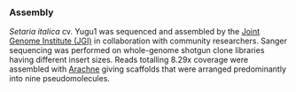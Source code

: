 ### Assembly

*Setaria italica* cv. Yugu1 was sequenced and assembled by the [Joint
Genome Institute (JGI)](http://www.jgi.doe.gov/) in collaboration with
community researchers. Sanger sequencing was performed on whole-genome
shotgun clone libraries having different insert sizes. Reads totalling
8.29x coverage were assembled with
[Arachne](http://seqanswers.com/wiki/Arachne) giving scaffolds that were
arranged predominantly into nine pseudomolecules.
